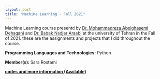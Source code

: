 ```yaml
---
layout: post
title: "Machine Learning - Fall 2021"
---
```

Machine Learning course presentd by [Dr. Mohammadreza Abolghasemi Dehaqani](https://ece.ut.ac.ir/en/~dehaqani) and  [Dr. Babak Nadjar Araabi](https://ece.ut.ac.ir/en/~araabi) at the university of Tehran in the Fall of 2021. these are the assignments and projects that I did throughout the course.


**Programming Languages and Technologies:** Python

**Member(s):** Sara Rostami

**[codes and more information (Available)](https://github.com/SaraRostami/University/tree/main/Machine%20Learning%20-%20Fall%202021)**